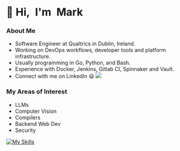 # 👋 Hi, I'm Mark

### About Me

- Software Engineer at Qualtrics in Dublin, Ireland.
- Working on DevOps workflows, developer tools and platform infrastructure.
- Usually programming in Go, Python, and Bash.
- Experience with Docker, Jenkins, Gitlab CI, Spinnaker and Vault.
- Connect with me on LinkedIn :smiley: <a href="https://www.linkedin.com/in/mark-crowley-1995541b8/"><img src="https://img.shields.io/badge/-Mark_Crowley-0072b1?style=flat&logo=Linkedin&logoColor=white" /></a>

### My Areas of Interest
- LLMs
- Computer Vision
- Compilers
- Backend Web Dev
- Security

[![My Skills](https://skillicons.dev/icons?i=go,python,c,bash,tensorflow,pytorch,mysql,aws,docker,jenkins)](https://skillicons.dev)

<!--
**markcrowley1/markcrowley1** is a ✨ _special_ ✨ repository because its `README.md` (this file) appears on your GitHub profile.

Here are some ideas to get you started:

- 🔭 I’m currently working on ...
- 🌱 I’m currently learning ...
- 👯 I’m looking to collaborate on ...
- 🤔 I’m looking for help with ...
- 💬 Ask me about ...
- 📫 How to reach me: ...
- 😄 Pronouns: ...
- ⚡ Fun fact: ...
-->
